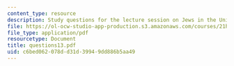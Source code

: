```yaml
---
content_type: resource
description: Study questions for the lecture session on Jews in the United States.
file: https://ol-ocw-studio-app-production.s3.amazonaws.com/courses/21h-914-jewish-history-from-biblical-to-modern-times-fall-2007/c6bed062078dd31d39949dd886b5aa49_questions13.pdf
file_type: application/pdf
resourcetype: Document
title: questions13.pdf
uid: c6bed062-078d-d31d-3994-9dd886b5aa49
---
```

